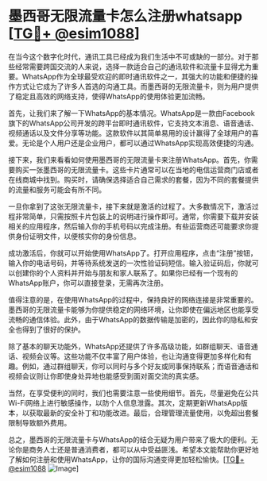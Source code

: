 # 墨西哥无限流量卡怎么注册whatsapp [[TG💪+ @esim1088](https://t.me/s/esim1088)]

在当今这个数字化时代，通讯工具已经成为我们生活中不可或缺的一部分。对于那些经常需要跨国交流的人来说，选择一款适合自己的通讯软件和流量卡显得尤为重要。WhatsApp作为全球最受欢迎的即时通讯软件之一，其强大的功能和便捷的操作方式让它成为了许多人首选的沟通工具。而墨西哥的无限流量卡，则为用户提供了稳定且高效的网络支持，使得WhatsApp的使用体验更加流畅。

首先，让我们来了解一下WhatsApp的基本情况。WhatsApp是一款由Facebook旗下的WhatsApp公司开发的跨平台即时通讯软件，它支持文本消息、语音通话、视频通话以及文件分享等功能。这款软件以其简单易用的设计赢得了全球用户的喜爱。无论是个人用户还是企业用户，都可以通过WhatsApp实现高效便捷的沟通。

接下来，我们来看看如何使用墨西哥的无限流量卡来注册WhatsApp。首先，你需要购买一张墨西哥的无限流量卡。这些卡片通常可以在当地的电信运营商门店或者在线商城中找到。购买时，请确保选择适合自己需求的套餐，因为不同的套餐提供的流量和服务可能会有所不同。

一旦你拿到了这张无限流量卡，接下来就是激活的过程了。大多数情况下，激活过程非常简单，只需按照卡片包装上的说明进行操作即可。通常，你需要下载并安装相关的应用程序，然后输入你的手机号码以完成注册。有些运营商还可能要求你提供身份证明文件，以便核实你的身份信息。

成功激活后，你就可以开始使用WhatsApp了。打开应用程序，点击“注册”按钮，输入你的电话号码，并等待系统发送的一次性验证码短信。输入验证码后，你就可以创建你的个人资料并开始与朋友和家人联系了。如果你已经有一个现有的WhatsApp账户，你可以直接登录，无需再次注册。

值得注意的是，在使用WhatsApp的过程中，保持良好的网络连接是非常重要的。墨西哥的无限流量卡能够为你提供稳定的网络环境，让你即使在偏远地区也能享受流畅的通信体验。此外，由于WhatsApp的数据传输是加密的，因此你的隐私和安全也得到了很好的保护。

除了基本的聊天功能外，WhatsApp还提供了许多高级功能，如群组聊天、语音通话、视频会议等。这些功能不仅丰富了用户体验，也让沟通变得更加多样化和有趣。例如，通过群组聊天，你可以同时与多个好友或同事保持联系；而语音通话和视频会议则让你即使身处异地也能感受到面对面交流的真实感。

当然，在享受便利的同时，我们也需要注意一些使用细节。首先，尽量避免在公共Wi-Fi网络上进行敏感操作，以防个人信息泄露。其次，定期更新WhatsApp版本，以获取最新的安全补丁和功能改进。最后，合理管理流量使用，以免超出套餐限制导致额外费用。

总之，墨西哥的无限流量卡与WhatsApp的结合无疑为用户带来了极大的便利。无论你是商务人士还是普通消费者，都可以从中受益匪浅。希望本文能帮助你更好地了解如何注册和使用WhatsApp，让你的国际沟通变得更加轻松愉快。[[TG💪+ @esim1088](https://t.me/s/esim1088) ![Image](https://i.postimg.cc/4NQfJmqS/Snipaste-2025-05-13-00-14-12.png)]